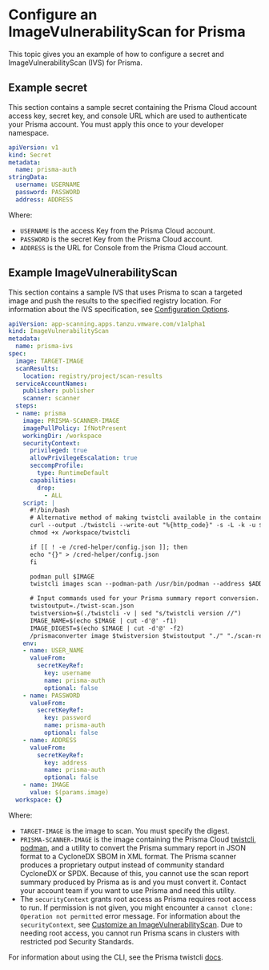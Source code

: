 # Configure an ImageVulnerabilityScan for Prisma

This topic gives you an example of how to configure a secret and ImageVulnerabilityScan (IVS) for Prisma.

## <a id="secret-example"></a> Example secret

This section contains a sample secret containing the Prisma Cloud account access key, secret key, and console URL which are used to authenticate
your Prisma account. You must apply this once to your developer namespace.

```yaml
apiVersion: v1
kind: Secret
metadata:
  name: prisma-auth
stringData:
  username: USERNAME
  password: PASSWORD
  address: ADDRESS
```

Where:

- `USERNAME` is the access Key from the Prisma Cloud account.
- `PASSWORD` is the secret Key from the Prisma Cloud account.
- `ADDRESS` is the URL for Console from the Prisma Cloud account.

## <a id="example"></a> Example ImageVulnerabilityScan

This section contains a sample IVS that uses Prisma to scan a targeted image and push the results to
the specified registry location.
For information about the IVS specification, see [Configuration Options](ivs-create-your-own.hbs.md#img-vuln-config-options).

```yaml
apiVersion: app-scanning.apps.tanzu.vmware.com/v1alpha1
kind: ImageVulnerabilityScan
metadata:
  name: prisma-ivs
spec:
  image: TARGET-IMAGE
  scanResults:
    location: registry/project/scan-results
  serviceAccountNames:
    publisher: publisher
    scanner: scanner
  steps:
  - name: prisma
    image: PRISMA-SCANNER-IMAGE
    imagePullPolicy: IfNotPresent
    workingDir: /workspace
    securityContext:
      privileged: true
      allowPrivilegeEscalation: true
      seccompProfile:
        type: RuntimeDefault
      capabilities:
        drop:
          - ALL
    script: |
      #!/bin/bash
      # Alternative method of making twistcli available in the container
      curl --output ./twistcli --write-out "%{http_code}" -s -L -k -u $USER_NAME:$PASSWORD $ADDRESS/api/v1/util/twistcli
      chmod +x /workspace/twistcli

      if [[ ! -e /cred-helper/config.json ]]; then
      echo "{}" > /cred-helper/config.json
      fi

      podman pull $IMAGE
      twistcli images scan --podman-path /usr/bin/podman --address $ADDRESS --user $USER_NAME --password $PASSWORD $IMAGE --output-file ./twist-scan.json --containerized

      # Input commands used for your Prisma summary report conversion. See below for more detail.
      twistoutput=./twist-scan.json
      twistversion=$(./twistcli -v | sed "s/twistcli version //")
      IMAGE_NAME=$(echo $IMAGE | cut -d'@' -f1)
      IMAGE_DIGEST=$(echo $IMAGE | cut -d'@' -f2)
      /prismaconverter image $twistversion $twistoutput "./" "./scan-results/twist-scan-cdx.json" $IMAGE_NAME $IMAGE_DIGEST
    env:
    - name: USER_NAME
      valueFrom:
        secretKeyRef:
          key: username
          name: prisma-auth
          optional: false
    - name: PASSWORD
      valueFrom:
        secretKeyRef:
          key: password
          name: prisma-auth
          optional: false
    - name: ADDRESS
      valueFrom:
        secretKeyRef:
          key: address
          name: prisma-auth
          optional: false
    - name: IMAGE
      value: $(params.image)
  workspace: {}
```

Where:

- `TARGET-IMAGE` is the image to scan. You must specify the digest.
- `PRISMA-SCANNER-IMAGE` is the image containing the Prisma Cloud
  [twistcli](https://docs.paloaltonetworks.com/prisma/prisma-cloud/prisma-cloud-admin-compute/tools/twistcli),
  [podman](https://podman.io/docs/installation), and a utility to convert the
  Prisma summary report in JSON format to a CycloneDX SBOM in XML format. The
  Prisma scanner produces a proprietary output instead of community standard
  CycloneDX or SPDX. Because of this, you cannot use the scan report summary produced by Prisma
  as is and you must convert it. Contact your account team
  if you want to use Prisma and need this utility.
- The `securityContext` grants root access as Prisma requires root access to
  run. If permission is not given, you might encounter a `cannot clone:
  Operation not permitted` error message. For information about the
  `securityContext`, see [Customize an
  ImageVulnerabilityScan](./ivs-create-your-own.hbs.md#customize-an-imagevulnerabilityscan).
  Due to needing root access, you cannot run Prisma scans in clusters with
  restricted pod Security Standards.

For information about using the CLI, see the Prisma twistcli [docs](https://docs.paloaltonetworks.com/prisma/prisma-cloud/prisma-cloud-admin-compute/tools/twistcli_scan_images).
